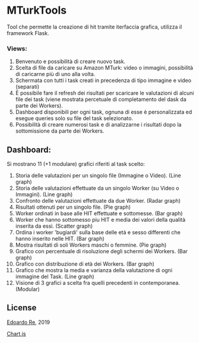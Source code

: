 # MTurkTools
Tool che permette la creazione di hit tramite iterfaccia grafica, utilizza il framework Flask.

### Views:
1) Benvenuto e possibilità di creare nuovo task.
2) Scelta di file da caricare su Amazon MTurk: video o immagini, possibilità di caricarne più di uno alla volta.
3) Schermata con tutti i task creati in precedenza di tipo immagine e video (separati)
4) È possibile fare il refresh dei risultati per scaricare le valutazioni di alcuni file dei task (viene mostrata percetuale di completamento del dask da parte dei Workers).
5) Dashboard disponibili per ogni task, ognuna di esse è personalizzata ed esegue queries solo su file del task selezionato.
6) Possibilità di creare numerosi task e di analizzarne i risultati dopo la sottomissione da parte dei Workers.

## Dashboard:
Si mostrano 11 (+1 modulare) grafici riferiti al task scelto:
1) Storia delle valutazioni per un singolo file (Immagine o Video). (Line graph)
2) Storia delle valutazioni effettuate da un singolo Worker (su Video o Immagini). (Line graph)
3) Confronto delle valutazioni effettuate da due Worker. (Radar graph)
4) Risultati ottenuti per un singolo file. (Pie graph)
5) Worker ordinati in base alle HIT effettuate e sottomesse. (Bar graph)
6) Worker che hanno sottomesso piu HIT e media dei valori della qualità inserita da essi. (Scatter graph)
7) Ordina i worker 'bugiardi' sulla base delle età e sesso differenti che hanno inserito nelle HIT. (Bar graph)
8) Mostra risultati di soli Workers maschi o femmine. (Pie graph)
9) Grafico con percentuale di risoluzione degli schermi dei Workers. (Bar graph)
10) Grafico con distribuzione di età dei Workers. (Bar graph)
11) Grafico che mostra la media e varianza della valutazione di ogni immagine del Task. (Line graph)
12) Visione di 3 grafici a scelta fra quelli precedenti in contemporanea. (Modular)

## License
[Edoardo Re](https://github.com/edoardore), 2019

[Chart.js](https://www.chartjs.org)
